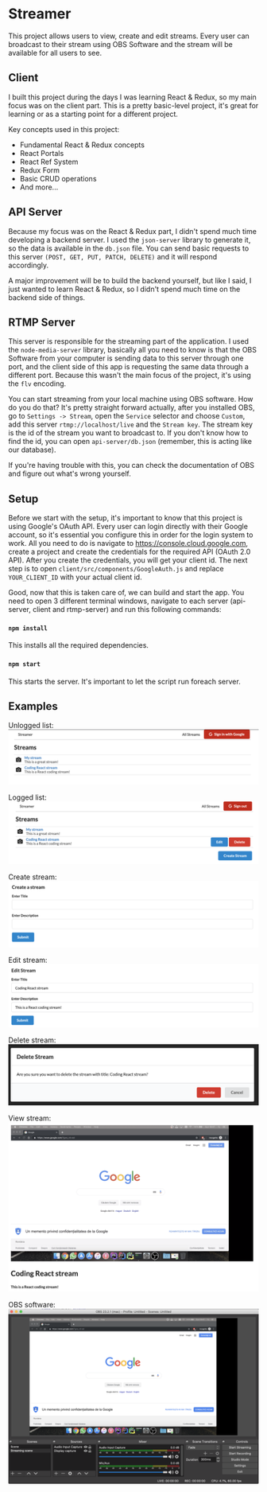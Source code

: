 # Streamer

This project allows users to view, create and edit streams.
Every user can broadcast to their stream using OBS Software and the stream 
will be available for all users to see.


## Client

I built this project during the days I was learning React & Redux, so my main
focus was on the client part. This is a pretty basic-level project, it's great
for learning or as a starting point for a different project.

Key concepts used in this project:
* Fundamental React & Redux concepts
* React Portals
* React Ref System
* Redux Form
* Basic CRUD operations
* And more...


## API Server

Because my focus was on the React & Redux part, I didn't spend much time
developing a backend server. I used the `json-server` library to generate it,
so the data is available in the `db.json` file. You can send basic requests 
to this server `(POST, GET, PUT, PATCH, DELETE)` and it will respond 
accordingly.

A major improvement will be to build the backend yourself, but like I said,
I just wanted to learn React & Redux, so I didn't spend much time on the 
backend side of things.


## RTMP Server

This server is responsible for the streaming part of the application.
I used the `node-media-server` library, basically all you need to know is that
the OBS Software from your computer is sending data to this server through one
port, and the client side of this app is requesting the same data through a
different port. Because this wasn't the main focus of the project, it's using
the `flv` encoding.
 
You can start streaming from your local machine using OBS software. How do 
you do that? It's pretty straight forward actually, after you installed OBS,
go to `Settings -> Stream`, open the `Service` selector and choose `Custom`,
add this server `rtmp://localhost/live` and the `Stream key`. The stream key 
is the id of the stream you want to broadcast to. If you don't know how to
find the id, you can open `api-server/db.json` (remember, this is acting
like our database).

If you're having trouble with this, you can check the documentation of OBS
and figure out what's wrong yourself.


## Setup

Before we start with the setup, it's important to know that this project 
is using Google's OAuth API. Every user can login directly with their
Google account, so it's essential you configure this in order for the
login system to work. All you need to do is navigate to 
https://console.cloud.google.com, create a project and create the credentials
for the required API (OAuth 2.0 API). After you create the credentials, 
you will get your client id. The next step is to open 
`client/src/components/GoogleAuth.js` and replace `YOUR_CLIENT_ID` with your
actual client id.

Good, now that this is taken care of, we can build and start the app.
You need to open 3 different terminal windows, navigate to each server
(api-server, client and rtmp-server) and run this following commands:

#### `npm install`

This installs all the required dependencies.

#### `npm start`

This starts the server. It's important to let the script run foreach server.


## Examples

Unlogged list:
![Unlogged list](./examples/unlogged_list.png?raw=true "Unlogged list")

Logged list:
![Logged list](./examples/logged_list.png?raw=true "Logged list")

Create stream:
![Create stream](./examples/create_stream.png?raw=true "Create stream")

Edit stream:
![Edit stream](./examples/edit_stream.png?raw=true "Edit stream")

Delete stream:
![Delete stream](./examples/delete_stream.png?raw=true "Delete stream")

View stream:
![View stream](./examples/view_stream.png?raw=true "View stream")

OBS software:
![OBS software](./examples/obs_software.png?raw=true "OBS software")
